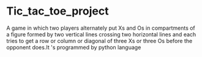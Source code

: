 # Tic_tac_toe_project
A game in which two players alternately put Xs and Os in compartments of a figure formed by two vertical lines crossing two horizontal lines and each tries to get a row or column or diagonal of three Xs or three Os before the opponent does.It 's programmed by python language
